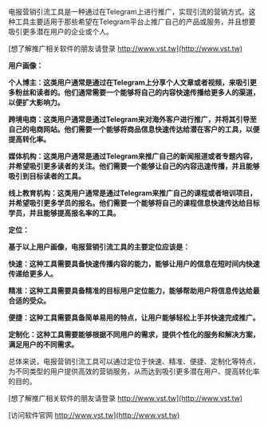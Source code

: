 电报营销引流工具是一种通过在Telegram上进行推广，实现引流的营销方式。这种工具主要适用于那些希望在Telegram平台上推广自己的产品或服务，并且想要吸引更多潜在用户的企业或个人。

[想了解推广相关软件的朋友请登录 http://www.vst.tw](http://www.vst.tw)

**用户画像：**

**个人博主：这类用户通常是通过在Telegram上分享个人文章或者视频，来吸引更多粉丝和读者的。他们通常需要一个能够将自己的内容快速传播给更多人的渠道，以便扩大影响力。**

**跨境电商：这类用户通常是通过Telegram来对海外客户进行推广，并将其引导至自己的电商网站。他们需要一个能够将商品信息快速传达给潜在客户的工具，以便提高转化率。**

**媒体机构：这类用户通常是通过Telegram来推广自己的新闻报道或者专题内容，并希望吸引更多读者的关注。他们需要一个能够让自己的内容迅速传播，并且能够吸引到目标读者的工具。**

**线上教育机构：这类用户通常是通过Telegram来推广自己的课程或者培训项目，并希望吸引更多学员的报名。他们需要一个能够将自己的课程信息快速传达给目标学员，并且能够提高报名率的工具。**

**定位：**

**基于以上用户画像，电报营销引流工具的主要定位应该是：**

**快速：这种工具需要具备快速传播内容的能力，能够让用户的信息在短时间内快速传递给更多人。**

**精准：这种工具需要具备精准的目标用户定位能力，能够帮助用户将信息传达给最合适的受众。**

**便捷：这种工具需要具备简单易用的特点，让用户能够轻松上手并快速完成推广。**

**定制化：这种工具需要能够根据不同用户的需求，提供个性化的服务和解决方案，满足用户的不同需求。**

总体来说，电报营销引流工具可以通过定位于快速、精准、便捷、定制化等特点，为不同类型的用户提供高效的营销服务，从而达到吸引更多潜在用户、提高转化率的目的。

[想了解推广相关软件的朋友请登录 http://www.vst.tw](http://www.vst.tw)


[访问软件官网 http://www.vst.tw](http://www.vst.tw)
